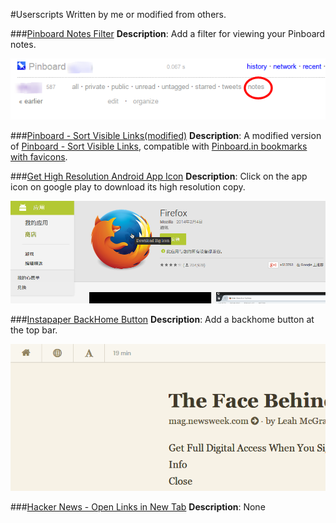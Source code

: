 #Userscripts
Written by me or modified from others.

###[Pinboard Notes Filter](/PinboardNotesFilter.user.js)
**Description**: Add a filter for viewing your Pinboard notes.

![](screenshots/PinboardNotesFilter00.png)

###[Pinboard - Sort Visible Links(modified)](/PinboardSortVisibleLinksModified.user.js)
**Description**: A modified version of [Pinboard - Sort Visible Links](http://userscripts.org/scripts/show/114702), compatible with [Pinboard.in bookmarks with favicons](http://userscripts.org/scripts/show/94151).

###[Get High Resolution Android App Icon](/GetHighResolutionAndroidAppIcon.user.js)
**Description**: Click on the app icon on google play to download its high resolution copy.

![](screenshots/GetHighResolutionAndroidAppIcon00.png)

###[Instapaper BackHome Button](/InstapaperBackHomeButton.user.js)
**Description**: Add a backhome button at the top bar.

![](screenshots/InstapaperBackHomeButton00.png)

###[Hacker News - Open Links in New Tab](/HackerNewsOpenLinksinNewTab.user.js)
**Description**: None
